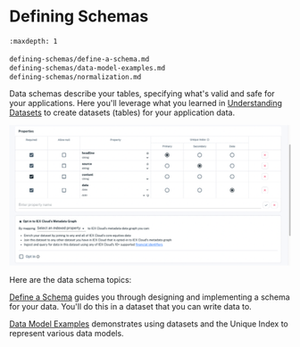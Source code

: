 # Defining Schemas

```{toctree}
:maxdepth: 1

defining-schemas/define-a-schema.md
defining-schemas/data-model-examples.md
defining-schemas/normalization.md
```

Data schemas describe your tables, specifying what's valid and safe for your applications. Here you'll leverage what you learned in [Understanding Datasets](./understanding-datasets.md) to create datasets (tables) for your application data.

![](./defining-schemas/define-a-schema.png)

Here are the data schema topics:

[Define a Schema](./defining-schemas/define-a-schema.md) guides you through designing and implementing a schema for your data. You'll do this in a dataset that you can write data to.

[Data Model Examples](./defining-schemas/data-model-examples.md) demonstrates using datasets and the Unique Index to represent various data models.